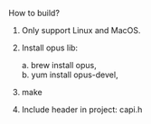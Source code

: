 
How to build?

1. Only support Linux and MacOS.

2. Install opus lib: 

    a. brew install opus,  
    b. yum install opus-devel,  

3. make

4. Include header in project: capi.h

